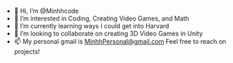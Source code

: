 - 👋 Hi, I’m @Minhhcode
- 👀 I’m interested in Coding, Creating Video Games, and Math
- 🌱 I’m currently learning ways I could get into Harvard
- 💞️ I’m looking to collaborate on creating 3D Video Games in Unity
- 📫 My personal gmail is MinhhPersonal@gmail.com
       Feel free to reach on projects!
